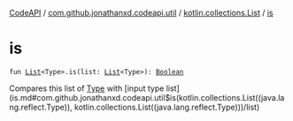 [CodeAPI](../../index.md) / [com.github.jonathanxd.codeapi.util](../index.md) / [kotlin.collections.List](index.md) / [is](.)

# is

`fun `[`List`](https://kotlinlang.org/api/latest/jvm/stdlib/kotlin.collections/-list/index.html)`<Type>.is(list: `[`List`](https://kotlinlang.org/api/latest/jvm/stdlib/kotlin.collections/-list/index.html)`<Type>): `[`Boolean`](https://kotlinlang.org/api/latest/jvm/stdlib/kotlin/-boolean/index.html)

Compares this list of [Type](#) with [input type list](is.md#com.github.jonathanxd.codeapi.util$is(kotlin.collections.List((java.lang.reflect.Type)), kotlin.collections.List((java.lang.reflect.Type)))/list)

